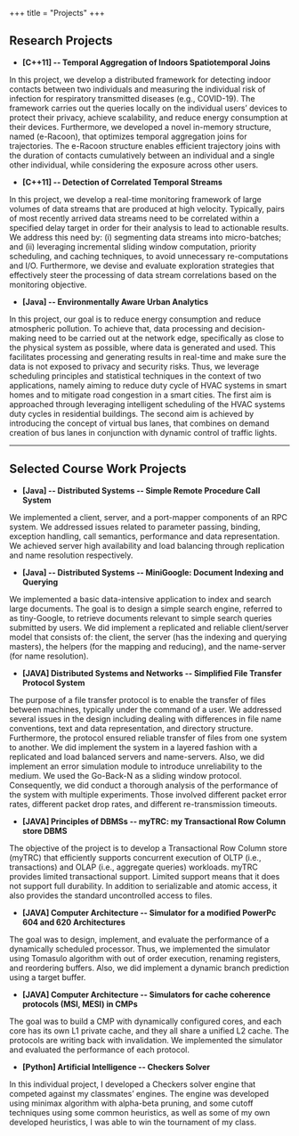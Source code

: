 +++
title = "Projects"
+++

## Research Projects

* **[C++11] -- Temporal Aggregation of Indoors Spatiotemporal Joins**

In this project, we develop a distributed framework for detecting indoor contacts between two individuals and measuring the individual risk of infection for respiratory transmitted diseases (e.g., COVID-19). The framework carries out the queries locally on the individual users’ devices to protect their privacy, achieve scalability, and reduce energy consumption at their devices. Furthermore, we developed a novel in-memory structure, named (e-Racoon), that optimizes temporal aggregation joins for trajectories. The e-Racoon structure enables efficient trajectory joins with the duration of contacts cumulatively between an individual and a single other individual, while considering the exposure across other users.

* **[C++11] -- Detection of Correlated Temporal Streams**

In this project, we develop a real-time monitoring framework of large volumes of data streams that are produced at high velocity. Typically, pairs of most recently arrived data streams need to be correlated within a specified delay target in order for their analysis to lead to actionable results. We address this need by: (i) segmenting data streams into micro-batches; and (ii) leveraging incremental sliding window computation, priority scheduling, and caching techniques, to avoid unnecessary re-computations and I/O. Furthermore, we devise and evaluate exploration strategies that effectively steer the processing of data stream correlations based on the monitoring objective.

* **[Java] -- Environmentally Aware Urban Analytics**

In this project, our goal is to reduce energy consumption and reduce atmospheric pollution. To achieve that, data processing and decision-making need to be carried out at the network edge, specifically as close to the physical system as possible, where data is generated and used. This facilitates processing and generating results in real-time and make sure the data is not exposed to privacy and security risks. Thus, we leverage scheduling principles and statistical techniques in the context of two applications, namely aiming to reduce duty cycle of HVAC systems in smart homes and to mitigate road congestion in a smart cities. The first aim is approached through leveraging intelligent scheduling of the HVAC systems duty cycles in residential buildings. The second aim is achieved by introducing the concept of virtual bus lanes, that combines on demand creation of bus lanes in conjunction with dynamic control of traffic lights.

---

## Selected Course Work Projects

* **[Java] -- Distributed Systems -- Simple Remote Procedure Call System**

We implemented a client, server, and a port-mapper components of an RPC system. We addressed issues related to parameter passing, binding, exception handling, call semantics, performance and data representation. We achieved server high availability and load balancing through replication and name resolution respectively.

* **[Java] -- Distributed Systems -- MiniGoogle: Document Indexing and Querying**

We implemented a basic data-intensive application to index and search large documents. The goal is to design a simple search engine, referred to as tiny-Google, to retrieve documents relevant to simple search queries submitted by users. We did implement a replicated and reliable client/server model that consists of: the client, the server (has the indexing and querying masters), the helpers (for the mapping and reducing), and the name-server (for name resolution).


* **[JAVA] Distributed Systems and Networks -- Simplified File Transfer Protocol System**

The purpose of a file transfer protocol is to enable the transfer of files between machines, typically under the command of a user. We addressed several issues in the design including dealing with differences in file name conventions, text and data representation, and directory structure. Furthermore, the protocol ensured reliable transfer of files from one system to another. We did implement the system in a layered fashion with a replicated and load balanced servers and name-servers. Also, we did implement an error simulation module to introduce unreliability to the medium. We used the Go-Back-N as a sliding window protocol. Consequently, we did conduct a thorough analysis of the performance of the system with multiple experiments. Those involved different packet error rates, different packet drop rates, and different re-transmission timeouts.

* **[JAVA] Principles of DBMSs -- myTRC: my Transactional Row Column store DBMS**

The objective of the project is to develop a Transactional Row Column store (myTRC) that efficiently supports concurrent execution of OLTP (i.e., transactions) and OLAP (i.e., aggregate queries) workloads. myTRC provides limited transactional support. Limited support means that it does not support full durability. In addition to serializable and atomic access, it also provides the standard uncontrolled access to files.

* **[JAVA] Computer Architecture -- Simulator for a modified PowerPc 604 and 620 Architectures**

The goal was to design, implement, and evaluate the performance of a dynamically scheduled processor. Thus, we implemented the simulator using Tomasulo algorithm with out of order execution, renaming registers, and reordering buffers. Also, we did implement a dynamic branch prediction using a target buffer.

* **[JAVA] Computer Architecture -- Simulators for cache coherence protocols (MSI, MESI) in CMPs**

The goal was to build a CMP with dynamically configured cores, and each core has its own L1 private cache, and they all share a unified L2 cache. The protocols are writing back with invalidation. We implemented the simulator and evaluated the performance of each protocol.

* **[Python] Artificial Intelligence -- Checkers Solver**

In this individual project, I developed a Checkers solver engine that competed against my classmates’ engines. The engine was developed using minimax algorithm with alpha-beta pruning, and some cutoff techniques using some common heuristics, as well as some of my own developed heuristics, I was able to win the tournament of my class.
